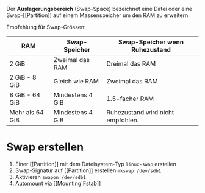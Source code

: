 Der **Auslagerungsbereich** (Swap-Space) bezeichnet eine Datei oder eine Swap-[[Partition]] auf einem Massenspeicher um den RAM zu erweitern.

Empfehlung für Swap-Grössen:

| RAM             | Swap-Speicher    | Swap-Speicher wenn Ruhezustand    |
| --------------- | ---------------- | --------------------------------- |
| 2 GiB           | Zweimal das RAM  | Dreimal das RAM                   |
| 2 GiB - 8 GiB   | Gleich wie RAM   | Zweimal das RAM                   |
| 8 GiB - 64 GiB  | Mindestens 4 GiB | 1.5-facher RAM                    |
| Mehr als 64 GiB | Mindestens 4 GiB | Ruhezustand wird nicht empfohlen. |

# Swap erstellen
1. Einer [[Partition]] mit dem Dateisystem-Typ `linux-swap` erstellen
2. Swap-Signatur auf [[Partition]] erstellen `mkswap /dev/sdb1`
3. Aktivieren `swapon /dev/sdb1`
4. Automount via [[Mounting|Fstab]]
